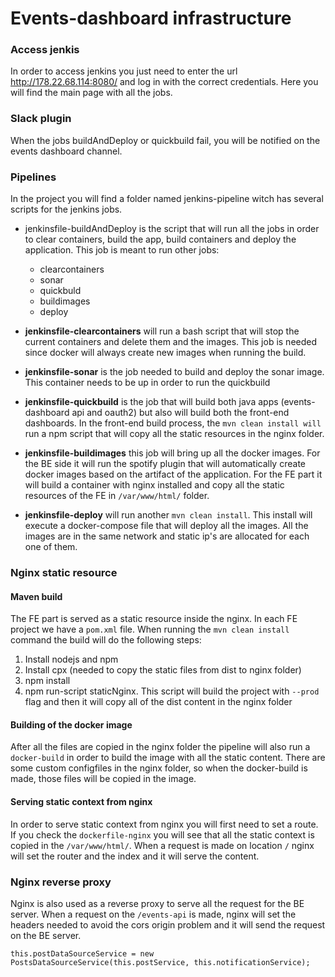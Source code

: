 # Events-dashboard infrastructure

### Access jenkis

In order to access jenkins you just need to enter the url http://178.22.68.114:8080/ and log in with the correct credentials. Here you will find the main page with all the jobs.

### Slack plugin
When the jobs buildAndDeploy or quickbuild fail, you will be notified on the events dashboard channel.

### Pipelines
In the project you will find a folder named jenkins-pipeline witch has several scripts for the jenkins jobs.

* jenkinsfile-buildAndDeploy is the script that will run all the jobs in order to clear containers, build the app, build containers and deploy the application. This job is meant to run other jobs:
  * clearcontainers
  * sonar
  * quickbuld
  * buildimages
  * deploy


* __jenkinsfile-clearcontainers__ will run a bash script that will stop the current containers and delete them and the images. This job is needed since docker will always create new images when running the build.

* __jenkinsfile-sonar__ is the job needed to build and deploy the sonar image. This container needs to be up in order to run the quickbuild

* __jenkinsfile-quickbuild__ is the job that will build both java apps (events-dashboard api and oauth2) but also will build both the front-end dashboards. In the front-end build process, the `mvn clean install will` run a npm script that will copy all the static resources in the nginx folder.

* __jenkinsfile-buildimages__ this job will bring up all the docker images. For the BE side it will run the spotify plugin that will automatically create docker images based on the artifact of the application. For the FE part it will build a container with nginx installed and copy all the static resources of the FE in `/var/www/html/` folder.

* __jenkinsfile-deploy__ will run another `mvn clean install`. This install will execute a docker-compose file that will deploy all the images. All the images are in the same network and static ip's are allocated for each one of them.

### Nginx static resource

#### Maven build

The FE part is served as a static resource inside the nginx. In each FE project we have a `pom.xml` file.
When running the `mvn clean install` command the build will do the following steps:
1. Install nodejs and npm
2. Install cpx (needed to copy the static files from dist to nginx folder)
3. npm install
4. npm run-script staticNginx. This script will build the project with `--prod` flag and then it will copy all of the dist content in the nginx folder

#### Building of the docker image

After all the files are copied in the nginx folder the pipeline will also run a `docker-build` in order to build the image with all the static content. There are some custom configfiles in the nginx folder, so when the docker-build is made, those files will be copied in the image.


#### Serving static context from nginx
In order to serve static context from nginx you will first need to set a route. If you check the `dockerfile-nginx` you will see that all the static context is copied in the `/var/www/html/`. When a request is made on  location `/` nginx will set the router and the index and it will serve the content. 


### Nginx reverse proxy

Nginx is also used as a reverse proxy to serve all the request for the BE server. When a request on the `/events-api` is made, nginx will set the headers needed to avoid the cors origin problem and it will send the request on the BE server.

    this.postDataSourceService = new PostsDataSourceService(this.postService, this.notificationService);

